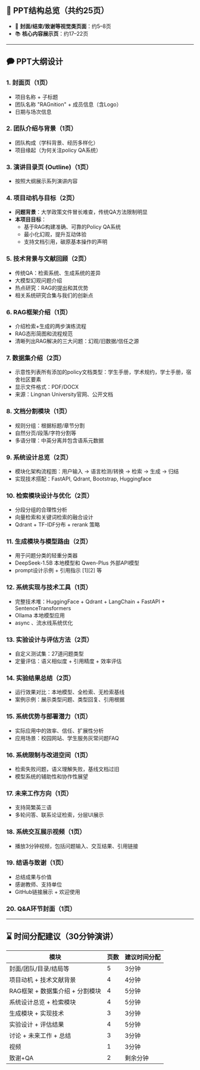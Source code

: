 ## 🌟 PPT结构总览（共约25页）

- 📄 **封面/结束/致谢等视觉类页面**：约5–8页
- 📚 **核心内容展示页**：约17–22页

---

## 🗭 PPT大纲设计

### 1. **封面页**（1页）

- 项目名称 + 子标题
- 团队名称 "RAGnition" + 成员信息（含Logo）
- 日期与场次信息

### 2. **团队介绍与背景**（1页）

- 团队构成（学科背景、经历多样化）
- 项目缘起（为何关注policy QA系统）

### 3. **演讲目录页 (Outline)**（1页）

- 按照大纲展示系列演讲内容

### 4. **项目动机与目标**（2页）

- **问题背景**：大学政策文件冒长难查，传统QA方法限制明显
- **本项目目标**：
    - 基于RAG构建准确、可靠的Policy QA系统
    - 最小化幻观，提升互动体验
    - 支持文档引用，碳原基本操作的声明

### 5. **技术背景与文献回顾**（2页）

- 传统QA：检索系统、生成系统的差异
- 大模型幻观问题介绍
- 热点研究：RAG的提出和其优势
- 相关系统研究合集与我们的创新点

### 6. **RAG框架介绍**（1页）

- 介绍检索+生成的两步演练流程
- RAG态形简图和流程规范
- 清晰列出RAG解决的三大问题：幻观/旧数据/信任之源

### 7. **数据集介绍**（2页）

- 示意性列表所有添加的policy文档类型：学生手册，学术规约，学士手册，宿舍社区要素
- 显示文件格式：PDF/DOCX
- 来源：Lingnan University官网、公开文档

### 8. **文档分割模块**（1页）

- 规则分组：根据标题/章节分割
- 自然分页/段落/字符分割等
- 多语分理：中英分离并包含语系元数据

### 9. **系统设计总览**（2页）

- 模块化架构流程图：用户输入 → 语言检测/转换 → 检索 → 生成 → 归结
- 实现技术搭配：FastAPI, Qdrant, Bootstrap, Huggingface

### 10. **检索模块设计与优化**（2页）

- 分段分组的合理性分析
- 向量检索和关键词检索的融合设计
- Qdrant + TF-IDF分布 + rerank 策略

### 11. **生成模块与模型路由**（2页）

- 用于问题分类的轻重分类器
- DeepSeek-1.5B 本地模型和 Qwen-Plus 外部API模型
- prompt设计示例 + 引用指示 [1][2] 等

### 12. **系统实现与技术工具**（1页）

- 完整技术堆：HuggingFace + Qdrant + LangChain + FastAPI + SentenceTransformers
- Ollama 本地模型应用
- async 、流水线系统优化

### 13. **实验设计与评估方法**（2页）

- 自定义测试集：27道问题类型
- 定量评估：语义相似度 + 引用精度 + 效率评估

### 14. **实验结果总结**（2页）

- 运行效果对比：本地模型、全检索、无检索基线
- 案例示例：展示类型问题、类型回复、引用根据

### 15. **系统优势与部署潜力**（1页）

- 实际应用中的效率、信任、扩展性分析
- 应用场景：校园网站、学生服务灰常问题FAQ

### 16. **系统限制与改进空间**（1页）

- 检索失败问题，语义理解失败，基线文档过旧
- 模型系统的辅助性和协作性展望

### 17. **未来工作方向**（1页）

- 支持简繁英三语
- 多轮问答、联系论证检索，分层UI展示

### 18. **系统交互展示视频**（1页）

- 播放3分钟视频，包括问题输入、交互结果、引用链接

### 19. **结语与致谢**（1页）

- 总结成果与价值
- 感谢教师、支持单位
- GitHub链接展示 + 欢迎使用

### 20. **Q&A环节封面**（1页）

---

## ⌛ 时间分配建议（30分钟演讲）

| 模块                   | 页数 | 建议时间分配 |
|----------------------|----|--------|
| 封面/团队/目录/结局等         | 5  | 3分钟    |
| 项目动机 + 技术文献背景        | 4  | 4分钟    |
| RAG框架 + 数据集介绍 + 分割模块 | 4  | 5分钟    |
| 系统设计总览 + 检索模块        | 4  | 5分钟    |
| 生成模块 + 实现技术          | 3  | 3分钟    |
| 实验设计 + 评估结果          | 4  | 5分钟    |
| 讨论 + 未来工作 + 总结       | 3  | 3分钟    |
| 视频                   | 1  | 3分钟    |
| 致谢+QA                | 2  | 剩余分钟   |

